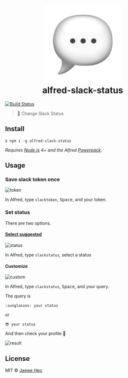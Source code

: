 # <div align="center"><img src="./icon.png" width=256><br>alfred-slack-status</div>

[![Build Status](https://travis-ci.org/importre/alfred-slack-status.svg?branch=master)](https://travis-ci.org/importre/alfred-slack-status)

> :speech_balloon: Change Slack Status


## Install

```
$ npm i -g alfred-slack-status
```

*Requires [Node.js](https://nodejs.org) 4+ and the Alfred [Powerpack](https://www.alfredapp.com/powerpack/).*


## Usage

### Save slack token once

<img src="https://cloud.githubusercontent.com/assets/1744446/25578970/84ed3cd6-2eae-11e7-828d-d8262fd11f93.png" alt="token" width=694>

In Alfred, type `slacktoken`, <kbd>Space</kbd>, and your token.

### Set status

There are two options.

#### [Select suggested](./statuses.json)

<img src="https://cloud.githubusercontent.com/assets/1744446/25578906/f41b36fe-2ead-11e7-8017-984647ef88bd.png" alt="status" width=694>

In Alfred, type `slackstatus`, select a status

#### Customize

<img src="https://cloud.githubusercontent.com/assets/1744446/25578941/371a4bb6-2eae-11e7-97d4-e2cd262d8afc.png" alt="custom" width=694>

In Alfred, type `slackstatus`, <kbd>Space</kbd>, and your query.

The query is

```
:sunglasses: your status
```

or

```
😎 your status
```

And then check your profile :tada:

<img src="https://cloud.githubusercontent.com/assets/1744446/25579095/945f5c2a-2eaf-11e7-8db9-a1c211a2c02b.png" alt="result" width=119>


## License

MIT © [Jaewe Heo](http://importre.com)

